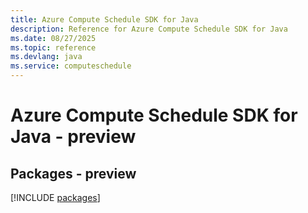```yaml
---
title: Azure Compute Schedule SDK for Java
description: Reference for Azure Compute Schedule SDK for Java
ms.date: 08/27/2025
ms.topic: reference
ms.devlang: java
ms.service: computeschedule
---
```

# Azure Compute Schedule SDK for Java - preview
## Packages - preview
[!INCLUDE [packages](compute-schedule-index.md)]